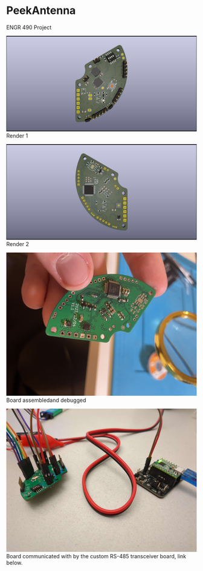 # PeekAntenna
ENGR 490 Project

![alt text](https://github.com/TheStelmach/APS_Motherboard/blob/main/image_1.png)
Render 1

![alt text](https://github.com/TheStelmach/APS_Motherboard/blob/main/image_2.png)
Render 2

![alt text](https://github.com/TheStelmach/APS_Motherboard/blob/main/image_3.jpg)
Board assembledand debugged

![alt text](https://github.com/TheStelmach/APS_Motherboard/blob/main/image_4.jpg)
Board communicated with by the custom RS-485 transceiver board, link below.
